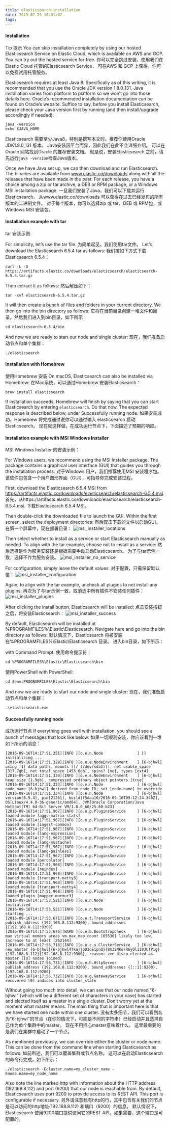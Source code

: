 ```yaml
---
title: elasticsearch-installation
date: 2019-07-25 16:01:07
tags:
---
```

#### Installation
Tip
提示
You can skip installation completely by using our hosted Elasticsearch Service on Elastic Cloud, 
which is available on AWS and GCP. You can try out the hosted service for free.
你可以完全跳过安装，使用我们在Elastic Cloud 托管的Elasticsearch Service，
可在AWS 和 GCP 上获得，你可以免费试用托管服务。

Elasticsearch requires at least Java 8. Specifically as of this writing, 
it is recommended that you use the Oracle JDK version 1.8.0_131. 
Java installation varies from platform to platform so we won’t go into those details here. 
Oracle’s recommended installation documentation can be found on Oracle’s website. 
Suffice to say, before you install Elasticsearch, 
please check your Java version first by running (and then install/upgrade accordingly if needed):
```text
java -version
echo $JAVA_HOME
```
Elasticsearch 需要至少Java8，特别是撰写本文时，推荐你使用Oracle JDK1.8.0_131 版本。
Java安装因平台而异，因此我们在此不会详细介绍。
可以在Oracle 网站找到Oracle 的推荐安装文档。
就是说，安装Elasticsearch 之前，请先运行`java -version`检查Java版本。
<!-- more -->
Once we have Java set up, we can then download and run Elasticsearch. 
The binaries are available from www.elastic.co/downloads along with all the releases that have been made in the past. 
For each release, you have a choice among a zip or tar archive, a DEB or RPM package, or a Windows MSI installation package.
一旦我们安装了Java，我们可以下载并运行Elasticsearch。
从www.elastic.co/downloads 可以获得在过去已经发布的所有版本的二进制文件。
对于每个版本，你可以选择zip 或 tar，DEB 或 RPM包，或 Windows MSI 安装包。

#### Installation example with tar
tar 安装示例

For simplicity, let’s use the tar file.
为简单起见，我们使用tar文件。
Let’s download the Elasticsearch 6.5.4 tar as follows:
我们按如下方式下载 Elasticsearch 6.5.4：
```text
curl -L -O https://artifacts.elastic.co/downloads/elasticsearch/elasticsearch-6.5.4.tar.gz
```
Then extract it as follows:
然后解压如下：
```text
tar -xvf elasticsearch-6.5.4.tar.gz
```
It will then create a bunch of files and folders in your current directory. We then go into the bin directory as follows:
它将在当前目录创建一堆文件和目录。然后我们进入到bin目录，如下所示：

```text
cd elasticsearch-6.5.4/bin
```
And now we are ready to start our node and single cluster:
现在，我们准备启动节点和单个集群：
```
./elasticsearch
```

#### Installation with Homebrew
使用Homebrew 安装
On macOS, Elasticsearch can also be installed via Homebrew:
在Mac系统，可以通过Homebrew 安装Elasticsearch：
```text
brew install elasticsearch
```

If installation succeeds, Homebrew will finish by saying that you can start Elasticsearch by entering `elasticsearch`. 
Do that now. The expected response is described below, under Successfully running node.
如果安装成功，Homebrew 将完成通过说你可以通过输入 elasticsearch 启动Elasticsearch。
现在就这样做，在成功运行节点下，下面描述了预期的响应。

#### Installation example with MSI Windows Installer
MSI Windows Installer 的安装示例：

For Windows users, we recommend using the MSI Installer package. 
The package contains a graphical user interface (GUI) that guides you through the installation process.
对于Windows 用户，我们推荐使用MSI 安装程序包。
该软件包包含一个用户图形界面（GUI），可指导你完成安装过程。

First, download the Elasticsearch 6.5.4 MSI from https://artifacts.elastic.co/downloads/elasticsearch/elasticsearch-6.5.4.msi.
首先，从https://artifacts.elastic.co/downloads/elasticsearch/elasticsearch-6.5.4.msi. 下载Elasticsearch 6.5.4 MSI。

Then double-click the downloaded file to launch the GUI. 
Within the first screen, select the deployment directories:
然后双击下载的文件以启动GUI。
在第一个屏幕中，现在部署目录：
![msi_installer_locations](https://www.elastic.co/guide/en/elasticsearch/reference/6.5/images/msi_installer/msi_installer_locations.png)

Then select whether to install as a service or start Elasticsearch manually as needed. 
To align with the tar example, choose not to install as a service:
然后选择是作为服务安装还是根据需要手动启动Elasticsearch。
为了与tar示例一致，选择不作为服务安装。
![msi_installer_no_service](https://www.elastic.co/guide/en/elasticsearch/reference/6.5/images/msi_installer/msi_installer_no_service.png)

For configuration, simply leave the default values:
对于配置，只需保留默认值：
![msi_installer_configuration](https://www.elastic.co/guide/en/elasticsearch/reference/6.5/images/msi_installer/msi_installer_configuration.png)

Again, to align with the tar example, uncheck all plugins to not install any plugins:
再次为了与tar示例一致，取消选中所有插件不安装任何插件：
![msi_installer_plugins](https://www.elastic.co/guide/en/elasticsearch/reference/6.5/images/msi_installer/msi_installer_plugins.png)

After clicking the install button, Elasticsearch will be installed:
点击安装按钮之后，将安装Elasticsearch：
![msi_installer_success](https://www.elastic.co/guide/en/elasticsearch/reference/6.5/images/msi_installer/msi_installer_success.png)

By default, Elasticsearch will be installed at %PROGRAMFILES%\Elastic\Elasticsearch. 
Navigate here and go into the bin directory as follows:
默认情况下，Elasticsearch 将被安装在%PROGRAMFILES%\Elastic\Elasticsearch 目录。
进入bin目录，如下所示：

with Command Prompt:
使用命令提示符：
```text
cd %PROGRAMFILES%\Elastic\Elasticsearch\bin
```
使用PowerShell
with PowerShell:
```text
cd $env:PROGRAMFILES\Elastic\Elasticsearch\bin
```

And now we are ready to start our node and single cluster:
现在，我们准备启动节点和单个集群：
```text
.\elasticsearch.exe
```

#### Successfully running node
成功运行节点
If everything goes well with installation, you should see a bunch of messages that look like below:
如果一切顺利安装，你应该看到一堆如下所示的消息：
```text
[2016-09-16T14:17:51,251][INFO ][o.e.n.Node               ] [] initializing ...
[2016-09-16T14:17:51,329][INFO ][o.e.e.NodeEnvironment    ] [6-bjhwl] using [1] data paths, mounts [[/ (/dev/sda1)]], net usable_space [317.7gb], net total_space [453.6gb], spins? [no], types [ext4]
[2016-09-16T14:17:51,330][INFO ][o.e.e.NodeEnvironment    ] [6-bjhwl] heap size [1.9gb], compressed ordinary object pointers [true]
[2016-09-16T14:17:51,333][INFO ][o.e.n.Node               ] [6-bjhwl] node name [6-bjhwl] derived from node ID; set [node.name] to override
[2016-09-16T14:17:51,334][INFO ][o.e.n.Node               ] [6-bjhwl] version[6.5.4], pid[21261], build[f5daa16/2016-09-16T09:12:24.346Z], OS[Linux/4.4.0-36-generic/amd64], JVM[Oracle Corporation/Java HotSpot(TM) 64-Bit Server VM/1.8.0_60/25.60-b23]
[2016-09-16T14:17:51,967][INFO ][o.e.p.PluginsService     ] [6-bjhwl] loaded module [aggs-matrix-stats]
[2016-09-16T14:17:51,967][INFO ][o.e.p.PluginsService     ] [6-bjhwl] loaded module [ingest-common]
[2016-09-16T14:17:51,967][INFO ][o.e.p.PluginsService     ] [6-bjhwl] loaded module [lang-expression]
[2016-09-16T14:17:51,967][INFO ][o.e.p.PluginsService     ] [6-bjhwl] loaded module [lang-mustache]
[2016-09-16T14:17:51,967][INFO ][o.e.p.PluginsService     ] [6-bjhwl] loaded module [lang-painless]
[2016-09-16T14:17:51,967][INFO ][o.e.p.PluginsService     ] [6-bjhwl] loaded module [percolator]
[2016-09-16T14:17:51,968][INFO ][o.e.p.PluginsService     ] [6-bjhwl] loaded module [reindex]
[2016-09-16T14:17:51,968][INFO ][o.e.p.PluginsService     ] [6-bjhwl] loaded module [transport-netty3]
[2016-09-16T14:17:51,968][INFO ][o.e.p.PluginsService     ] [6-bjhwl] loaded module [transport-netty4]
[2016-09-16T14:17:51,968][INFO ][o.e.p.PluginsService     ] [6-bjhwl] loaded plugin [mapper-murmur3]
[2016-09-16T14:17:53,521][INFO ][o.e.n.Node               ] [6-bjhwl] initialized
[2016-09-16T14:17:53,521][INFO ][o.e.n.Node               ] [6-bjhwl] starting ...
[2016-09-16T14:17:53,671][INFO ][o.e.t.TransportService   ] [6-bjhwl] publish_address {192.168.8.112:9300}, bound_addresses {{192.168.8.112:9300}
[2016-09-16T14:17:53,676][WARN ][o.e.b.BootstrapCheck     ] [6-bjhwl] max virtual memory areas vm.max_map_count [65530] likely too low, increase to at least [262144]
[2016-09-16T14:17:56,718][INFO ][o.e.c.s.ClusterService   ] [6-bjhwl] new_master {6-bjhwl}{6-bjhwl4TkajjoD2oEipnQ}{8m3SNKoFR6yQl1I0JUfPig}{192.168.8.112}{192.168.8.112:9300}, reason: zen-disco-elected-as-master ([0] nodes joined)
[2016-09-16T14:17:56,731][INFO ][o.e.h.HttpServer         ] [6-bjhwl] publish_address {192.168.8.112:9200}, bound_addresses {[::1]:9200}, {192.168.8.112:9200}
[2016-09-16T14:17:56,732][INFO ][o.e.g.GatewayService     ] [6-bjhwl] recovered [0] indices into cluster_state
```
Without going too much into detail, we can see that our node named "6-bjhwl" (which will be a different set of characters in your case) 
has started and elected itself as a master in a single cluster. 
Don’t worry yet at the moment what master means. 
The main thing that is important here is that we have started one node within one cluster.
没有太多细节，我们可以看到名为"6-bjhwl"的节点（在你的情况下，可能是不同的字符串）已经启动并且选择自己作为单个集群中的master。
现在不用担心master意味着什么。 这里最重要的是我们在集群中启动了一个节点。

As mentioned previously, we can override either the cluster or node name. 
This can be done from the command line when starting Elasticsearch as follows:
如前所述，我们可以覆盖集群或节点名称。
这可以在启动Elasticsearch 的命令行完成，如下所示：
```text
./elasticsearch -Ecluster.name=my_cluster_name -Enode.name=my_node_name
```

Also note the line marked http with information about the HTTP address (192.168.8.112) 
and port (9200) that our node is reachable from. 
By default, Elasticsearch uses port 9200 to provide access to its REST API. This port is configurable if necessary.
另外请注意标有http的行，其中包含有关我们的节点是可以访问的http地址(192.168.8.112) 和端口（9200）的信息。
默认情况下，Elasticsearch 使用9200端口提供访问它的REST API。如果需要，这个端口是可配置的。

